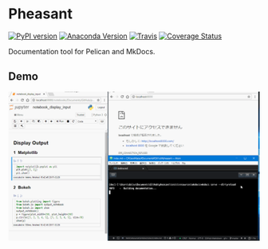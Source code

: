 # Pheasant

[![PyPI version][pypi-image]][pypi-link]
[![Anaconda Version][anaconda-v-image]][anaconda-v-link]
[![Travis][travis-image]][travis-link]
[![Coverage Status][coveralls-image]][coveralls-link]

[pypi-image]: https://badge.fury.io/py/pheasant.svg
[pypi-link]: https://pypi.org/project/pheasant
[anaconda-v-image]: https://anaconda.org/daizutabi/pheasant/badges/version.svg
[anaconda-v-link]: https://anaconda.org/daizutabi/pheasant
[travis-image]: https://travis-ci.org/daizutabi/pheasant.svg?branch=master
[travis-link]: https://travis-ci.org/daizutabi/pheasant
[coveralls-image]: https://coveralls.io/repos/github/daizutabi/pheasant/badge.svg?branch=master
[coveralls-link]: https://coveralls.io/github/daizutabi/pheasant?branch=master


Documentation tool for Pelican and MkDocs.


## Demo

![Demo](pheasant-demo.gif)
